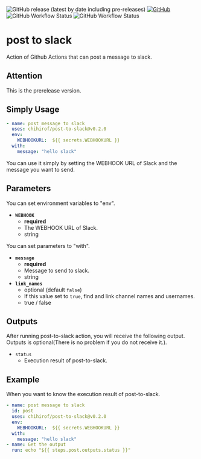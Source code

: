 ![GitHub release (latest by date including pre-releases)](https://img.shields.io/github/v/release/chihirof/post-to-slack?color=blue&include_prereleases)
[![GitHub](https://img.shields.io/github/license/chihirof/post-to-slack)](./LICENSE)
![GitHub Workflow Status](https://img.shields.io/github/workflow/status/chihirof/post-to-slack/test%20for%20post-to-slack?label=test%20post%20%28CI%29)
![GitHub Workflow Status](https://img.shields.io/github/workflow/status/chihirof/post-to-slack/lint?label=lint%20%28CI%29)

# post to slack

Action of Github Actions that can post a message to slack.  


## Attention

This is the prerelease version.  


## Simply Usage

```yaml
- name: post message to slack
  uses: chihirof/post-to-slack@v0.2.0
  env:
    WEBHOOKURL:  ${{ secrets.WEBHOOKURL }}
  with:
    message: "hello slack"
```

You can use it simply by setting the WEBHOOK URL of Slack and the message you want to send.


## Parameters

You can set environment variables to "env".

- **`WEBHOOK`** 
  - **required**
  - The WEBHOOK URL of Slack.
  - string


You can set parameters to "with".

- **`message`**
  - **required**
  - Message to send to slack.
  - string
- **`link_names`**
  - optional (default `false`)
  - If this value set to `true`, find and link channel names and usernames.
  - true / false

## Outputs

After running post-to-slack action, you will receive the following output.  
Outputs is optional(There is no problem if you do not receive it.).

- `status`
  - Execution result of post-to-slack.


## Example

When you want to know the execution result of post-to-slack.

```yaml
- name: post message to slack
  id: post
  uses: chihirof/post-to-slack@v0.2.0
  env:
    WEBHOOKURL:  ${{ secrets.WEBHOOKURL }}
  with:
    message: "hello slack"
- name: Get the output
  run: echo "${{ steps.post.outputs.status }}"
```
